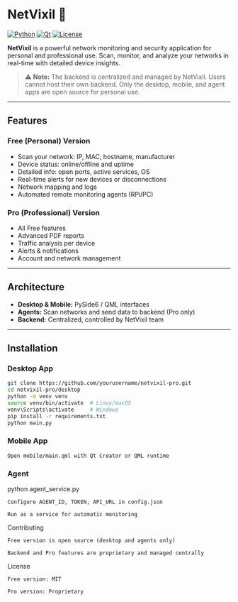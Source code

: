 # NetVixil 🚀

[![Python](https://img.shields.io/badge/python-3.13-blue.svg)](https://www.python.org/)
[![Qt](https://img.shields.io/badge/Qt-QML-green.svg)](https://www.qt.io/)
[![License](https://img.shields.io/badge/license-MIT-yellow.svg)](LICENSE)

**NetVixil** is a powerful network monitoring and security application for personal and professional use. Scan, monitor, and analyze your networks in real-time with detailed device insights.

> ⚠️ **Note:** The backend is centralized and managed by NetVixil. Users cannot host their own backend. Only the desktop, mobile, and agent apps are open source for personal use.

---

## Features

### Free (Personal) Version

- Scan your network: IP, MAC, hostname, manufacturer
- Device status: online/offline and uptime
- Detailed info: open ports, active services, OS
- Real-time alerts for new devices or disconnections
- Network mapping and logs
- Automated remote monitoring agents (RPi/PC)

### Pro (Professional) Version

- All Free features
- Advanced PDF reports
- Traffic analysis per device
- Alerts & notifications
- Account and network management

---

## Architecture

- **Desktop & Mobile:** PySide6 / QML interfaces
- **Agents:** Scan networks and send data to backend (Pro only)
- **Backend:** Centralized, controlled by NetVixil team

---

## Installation

### Desktop App

```bash
git clone https://github.com/yourusername/netvixil-pro.git
cd netvixil-pro/desktop
python -m venv venv
source venv/bin/activate  # Linux/macOS
venv\Scripts\activate     # Windows
pip install -r requirements.txt
python main.py
```

### Mobile App

    Open mobile/main.qml with Qt Creator or QML runtime

### Agent

python agent_service.py

    Configure AGENT_ID, TOKEN, API_URL in config.json

    Run as a service for automatic monitoring

Contributing

    Free version is open source (desktop and agents only)

    Backend and Pro features are proprietary and managed centrally

License

    Free version: MIT

    Pro version: Proprietary

```

```
